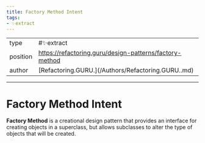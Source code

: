 ```yaml
---
title: Factory Method Intent
tags:
- ✨extract
---
```



<table>
<tr>
<td> type </td>
<td> #✨extract </td>
</tr>
<tr>
<td> position </td>
<td> <a href="https://refactoring.guru/design-patterns/factory-method">https://refactoring.guru/design-patterns/factory-method</a> </td>
</tr>
<tr>
<td> author </td>
<td> [Refactoring.GURU.](/Authors/Refactoring.GURU..md) </td>
</tr>
</table>


---

# Factory Method Intent
**Factory Method** is a creational design pattern that provides an interface for creating objects in a superclass, but allows subclasses to alter the type of objects that will be created.
